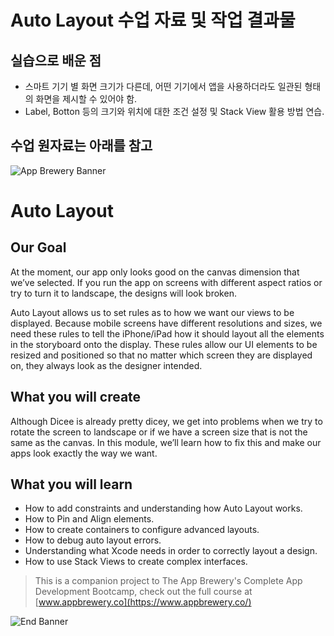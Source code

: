 # Auto Layout 수업 자료 및 작업 결과물

## 실습으로 배운 점
* 스마트 기기 별 화면 크기가 다른데, 어떤 기기에서 앱을 사용하더라도 일관된 형태의 화면을 제시할 수 있어야 함.
* Label, Botton 등의 크기와 위치에 대한 조건 설정 및 Stack View 활용 방법 연습.

## 수업 원자료는 아래를 참고

![App Brewery Banner](Documentation/AppBreweryBanner.png)

# Auto Layout 

## Our Goal

At the moment, our app only looks good on the canvas dimension that we’ve selected. If you run the app on screens with different aspect ratios or try to turn it to landscape, the designs will look broken. 

Auto Layout allows us to set rules as to how we want our views to be displayed. Because mobile screens have different resolutions and sizes, we need these rules to tell the iPhone/iPad how it should layout all the elements in the storyboard onto the display. These rules allow our UI elements to be resized and positioned so that no matter which screen they are displayed on, they always look as the designer intended.


## What you will create

Although Dicee is already pretty dicey, we get into problems when we try to rotate the screen to landscape or if we have a screen size that is not the same as the canvas. In this module, we’ll learn how to fix this and make our apps look exactly the way we want.

## What you will learn

* How to add constraints and understanding how Auto Layout works.
* How to Pin and Align elements.
* How to create containers to configure advanced layouts.
* How to debug auto layout errors.
* Understanding what Xcode needs in order to correctly layout a design.
* How to use Stack Views to create complex interfaces.




>This is a companion project to The App Brewery's Complete App Development Bootcamp, check out the full course at [www.appbrewery.co](https://www.appbrewery.co/)

![End Banner](Documentation/readme-end-banner.png)

